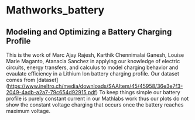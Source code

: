 # Mathworks_battery
## **Modeling and Optimizing a Battery Charging Profile**

This is the work of Marc Ajay Rajesh, Karthik Chennimalai Ganesh, Louise Marie Maganto, Atanacia Sanchez in applying our knowledge of electric circuits, energy transfers, and calculus to model charging behavior and evaulate efficiency in a Lithium Ion battery charging profile.
Our dataset comes from [dataset] (https://www.ineltro.ch/media/downloads/SAAItem/45/45958/36e3e7f3-2049-4adb-a2a7-79c654d92915.pdf)
To keep things simple our battery profile is purely constant current in our Mathlabs work thus our plots do not show the constant voltage charging that occurs once the battery reaches maximum voltage.
